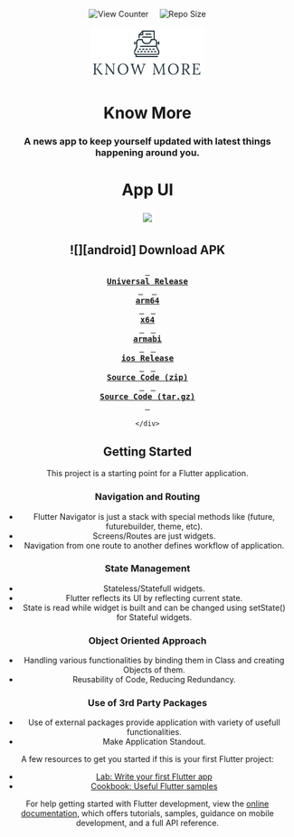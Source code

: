 <div align = center>

![View Counter](https://komarev.com/ghpvc/?username=flutter_news_app&label=View%20Counter&color=red&style=flat) &nbsp; &nbsp; ![Repo Size](https://img.shields.io/github/repo-size/AjCodez/flutter_news_app?color=blue)
  
  <img src='android/app/src/main/res/mipmap-mdpi/splash_logo.png' width='200'>
  

# Know More
### A news app to keep yourself updated with latest things happening around you.
  


# App UI

<p align="center">
  <img src="https://github.com/AjCodez/flutter_news_app/blob/master/Screenshots/know%20more.gif" width="300px" style="border-width:5px;border-style:solid;border-color:white;"/>
</p>
  
  ## ![][android] Download APK
  
  **[<kbd> <br> **Universal Release** <br> </kbd>][universal-release]** &nbsp;&nbsp;
**[<kbd> <br> **arm64** <br> </kbd>][arm64]**&nbsp;&nbsp;
**[<kbd> <br> **x64** <br> </kbd>][x64]**&nbsp;&nbsp;
**[<kbd> <br> **armabi** <br> </kbd>][armabi]**&nbsp;&nbsp;
**[<kbd> <br> **ios Release** <br> </kbd>][ios]**&nbsp;&nbsp;
**[<kbd> <br> **Source Code (zip)** <br> </kbd>][sc-zip]**&nbsp;&nbsp;
**[<kbd> <br> **Source Code (tar.gz)** <br> </kbd>][sc-tar.gz]**

  
    </div>

## Getting Started

This project is a starting point for a Flutter application.



### Navigation and Routing

- Flutter Navigator is just a stack with special methods like (future, futurebuilder, theme, etc).
- Screens/Routes are just widgets.
- Navigation from one route to another defines workflow of application.

### State Management

- Stateless/Statefull widgets.
- Flutter reflects its UI by reflecting current state.
- State is read while widget is built and can be changed using setState() for Stateful widgets.

### Object Oriented Approach

- Handling various functionalities by binding them in Class and creating Objects of them.
- Reusability of Code, Reducing Redundancy.

### Use of 3rd Party Packages

- Use of external packages provide application with variety of usefull functionalities.
- Make Application Standout.



A few resources to get you started if this is your first Flutter project:

- [Lab: Write your first Flutter app](https://docs.flutter.dev/get-started/codelab)
- [Cookbook: Useful Flutter samples](https://docs.flutter.dev/cookbook)



For help getting started with Flutter development, view the
[online documentation](https://docs.flutter.dev/), which offers tutorials,
samples, guidance on mobile development, and a full API reference.


<!------------------------------------{ apk }----------------------------------->

[universal-release]: https://github.com/Khushal-ag/calculator/releases/download/v0.1.0/Calculator-v0.1.0-universal-release.apk
[arm64]: https://github.com/Khushal-ag/calculator/releases/download/v0.1.0/Calculator-v0.1.0-arm64.apk
[x64]: https://github.com/Khushal-ag/calculator/releases/download/v0.1.0/Calculator-v0.1.0-x64.apk
[armabi]: https://github.com/Khushal-ag/calculator/releases/download/v0.1.0/Calculator-v0.1.0-armeabi.apk
[ios]: https://github.com/Khushal-ag/calculator/releases/download/v0.1.0/Payload.ipa

<!--------------------------------{ source code }------------------------------->

[sc-zip]: https://github.com/Khushal-ag/calculator/archive/refs/tags/v0.1.0.zip
[sc-tar.gz]: https://github.com/Khushal-ag/calculator/archive/refs/tags/v0.1.0.tar.gz
